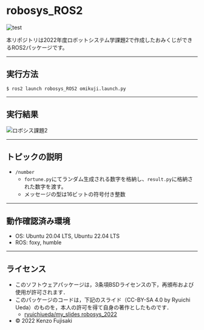 # robosys_ROS2
![test](https://github.com/Kenzo-Fujisaki/robosys_ROS2/actions/workflows/test.yml/badge.svg)

本リポジトリは2022年度ロボットシステム学課題2で作成したおみくじができるROS2パッケージです。

---

## 実行方法
  ```
  $ ros2 launch robosys_ROS2 omikuji.launch.py
  ```

---

## 実行結果
![ロボシス課題2](https://user-images.githubusercontent.com/85381022/210080607-9b6f2ae1-989f-4029-9da9-cf444abd38a4.png)

---

## トピックの説明
* `/number`
    * `fortune.py`にてランダム生成される数字を格納し、`result.py`に格納された数字を渡す。
    * メッセージの型は16ビットの符号付き整数

---


## 動作確認済み環境
* OS: Ubuntu 20.04 LTS, Ubuntu 22.04 LTS
* ROS: foxy,  humble

---

## ライセンス

  * このソフトウェアパッケージは，3条項BSDライセンスの下，再頒布および使用が許可されます．
  * このパッケージのコードは，下記のスライド（CC-BY-SA 4.0 by Ryuichi Ueda）のものを，本人の許可を得て自身の著作としたものです．
      * [ryuichiueda/my_slides robosys_2022](https://github.com/ryuichiueda/my_slides/tree/master/robosys_2022)
  * © 2022 Kenzo Fujisaki